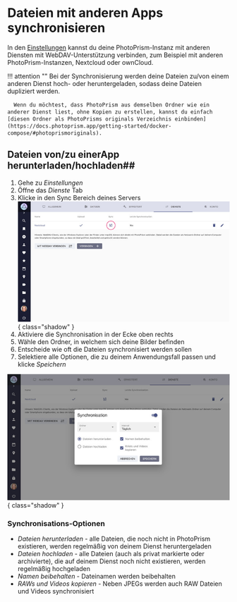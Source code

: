 # Dateien mit anderen Apps synchronisieren #

In den [Einstellungen](../settings/sync.md) kannst du deine PhotoPrism-Instanz mit anderen Diensten mit WebDAV-Unterstützung verbinden, zum Beispiel mit anderen PhotoPrism-Instanzen, Nextcloud oder ownCloud.

!!! attention ""
      Bei der Synchronisierung werden deine Dateien zu/von einem anderen Dienst hoch- oder heruntergeladen, sodass deine Dateien dupliziert werden.

      Wenn du möchtest, dass PhotoPrism aus demselben Ordner wie ein anderer Dienst liest, ohne Kopien zu erstellen, kannst du einfach [diesen Ordner als PhotoPrisms originals Verzeichnis einbinden](https://docs.photoprism.app/getting-started/docker-compose/#photoprismoriginals).

## Dateien von/zu einerApp herunterladen/hochladen##
1. Gehe zu *Einstellungen*
2. Öffne das *Dienste* Tab
3. Klicke in den Sync Bereich deines Servers
   ![Screenshot](img/services-sync-1-german.jpg){ class="shadow" }
4. Aktiviere die Synchronisation in der Ecke oben rechts
5. Wähle den Ordner, in welchem sich deine Bilder befinden
6. Entscheide wie oft die Dateien synchronisiert werden sollen
7. Selektiere alle Optionen, die zu deinem Anwendungsfall passen und klicke *Speichern*

![Screenshot](img/services-sync-2-german.jpg){ class="shadow" }

### Synchronisations-Optionen ###
* *Dateien herunterladen*  - alle Dateien, die noch nicht in PhotoPrism existieren, werden regelmäßig von deinem Dienst heruntergeladen
* *Dateien hochladen* - alle Dateien (auch als privat markierte oder archivierte), die auf deinem Dienst noch nicht existieren, werden regelmäßig hochgeladen
* *Namen beibehalten* - Dateinamen werden beibehalten
* *RAWs und Videos kopieren* - Neben JPEGs werden auch RAW Dateien und Videos synchronisiert